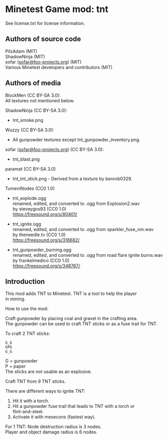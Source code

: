 Minetest Game mod: tnt
======================
See license.txt for license information.

Authors of source code
----------------------
PilzAdam (MIT)<br>
ShadowNinja (MIT)<br>
sofar (sofar@foo-projects.org) (MIT)<br>
Various Minetest developers and contributors (MIT)

Authors of media
----------------
BlockMen (CC BY-SA 3.0):<br>
All textures not mentioned below.

ShadowNinja (CC BY-SA 3.0):
- tnt_smoke.png

Wuzzy (CC BY-SA 3.0):
- All gunpowder textures except tnt_gunpowder_inventory.png.

sofar (sofar@foo-projects.org) (CC BY-SA 3.0):
- tnt_blast.png

paramat (CC BY-SA 3.0)
- tnt_tnt_stick.png - Derived from a texture by benrob0329.

TumeniNodes (CC0 1.0)
- tnt_explode.ogg<br>
renamed, edited, and converted to .ogg from Explosion2.wav<br>
by steveygos93 (CC0 1.0)<br>
<https://freesound.org/s/80401/>

- tnt_ignite.ogg<br>
renamed, edited, and converted to .ogg from sparkler_fuse_nm.wav<br>
by theneedle.tv (CC0 1.0)<br>
<https://freesound.org/s/316682/>

- tnt_gunpowder_burning.ogg<br>
renamed, edited, and converted to .ogg from road flare ignite burns.wav<br>
by frankelmedico (CC0 1.0)<br>
<https://freesound.org/s/348767/>


Introduction
------------
This mod adds TNT to Minetest. TNT is a tool to help the player<br>
in mining.

How to use the mod:

Craft gunpowder by placing coal and gravel in the crafting area.<br>
The gunpowder can be used to craft TNT sticks or as a fuse trail for TNT.

To craft 2 TNT sticks:
```
G_G
GPG
G_G
```
G = gunpowder<br>
P = paper<br>
The sticks are not usable as an explosive.

Craft TNT from 9 TNT sticks.

There are different ways to ignite TNT:
  1. Hit it with a torch.
  2. Hit a gunpowder fuse trail that leads to TNT with a torch or<br>
     flint-and-steel.
  3. Activate it with mesecons (fastest way).

For 1 TNT:
Node destruction radius is 3 nodes.<br>
Player and object damage radius is 6 nodes.
